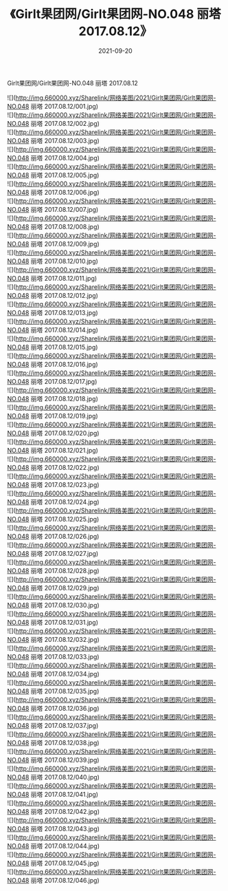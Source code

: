 ﻿---
layout: post
title:  《Girlt果团网/Girlt果团网-NO.048 丽塔 2017.08.12》
date:   2021-09-20
img: http://img.660000.xyz/Sharelink/网络美图/2021/Girlt果团网/Girlt果团网-NO.048 丽塔 2017.08.12/000.jpg
categories: [美女, 清纯, 唯美]
---

Girlt果团网/Girlt果团网-NO.048 丽塔 2017.08.12

 ![](http://img.660000.xyz/Sharelink/网络美图/2021/Girlt果团网/Girlt果团网-NO.048 丽塔 2017.08.12/001.jpg) <br>![](http://img.660000.xyz/Sharelink/网络美图/2021/Girlt果团网/Girlt果团网-NO.048 丽塔 2017.08.12/002.jpg) <br>![](http://img.660000.xyz/Sharelink/网络美图/2021/Girlt果团网/Girlt果团网-NO.048 丽塔 2017.08.12/003.jpg) <br>![](http://img.660000.xyz/Sharelink/网络美图/2021/Girlt果团网/Girlt果团网-NO.048 丽塔 2017.08.12/004.jpg) <br>![](http://img.660000.xyz/Sharelink/网络美图/2021/Girlt果团网/Girlt果团网-NO.048 丽塔 2017.08.12/005.jpg) <br>![](http://img.660000.xyz/Sharelink/网络美图/2021/Girlt果团网/Girlt果团网-NO.048 丽塔 2017.08.12/006.jpg) <br>![](http://img.660000.xyz/Sharelink/网络美图/2021/Girlt果团网/Girlt果团网-NO.048 丽塔 2017.08.12/007.jpg) <br>![](http://img.660000.xyz/Sharelink/网络美图/2021/Girlt果团网/Girlt果团网-NO.048 丽塔 2017.08.12/008.jpg) <br>![](http://img.660000.xyz/Sharelink/网络美图/2021/Girlt果团网/Girlt果团网-NO.048 丽塔 2017.08.12/009.jpg) <br>![](http://img.660000.xyz/Sharelink/网络美图/2021/Girlt果团网/Girlt果团网-NO.048 丽塔 2017.08.12/010.jpg) <br>![](http://img.660000.xyz/Sharelink/网络美图/2021/Girlt果团网/Girlt果团网-NO.048 丽塔 2017.08.12/011.jpg) <br>![](http://img.660000.xyz/Sharelink/网络美图/2021/Girlt果团网/Girlt果团网-NO.048 丽塔 2017.08.12/012.jpg) <br>![](http://img.660000.xyz/Sharelink/网络美图/2021/Girlt果团网/Girlt果团网-NO.048 丽塔 2017.08.12/013.jpg) <br>![](http://img.660000.xyz/Sharelink/网络美图/2021/Girlt果团网/Girlt果团网-NO.048 丽塔 2017.08.12/014.jpg) <br>![](http://img.660000.xyz/Sharelink/网络美图/2021/Girlt果团网/Girlt果团网-NO.048 丽塔 2017.08.12/015.jpg) <br>![](http://img.660000.xyz/Sharelink/网络美图/2021/Girlt果团网/Girlt果团网-NO.048 丽塔 2017.08.12/016.jpg) <br>![](http://img.660000.xyz/Sharelink/网络美图/2021/Girlt果团网/Girlt果团网-NO.048 丽塔 2017.08.12/017.jpg) <br>![](http://img.660000.xyz/Sharelink/网络美图/2021/Girlt果团网/Girlt果团网-NO.048 丽塔 2017.08.12/018.jpg) <br>![](http://img.660000.xyz/Sharelink/网络美图/2021/Girlt果团网/Girlt果团网-NO.048 丽塔 2017.08.12/019.jpg) <br>![](http://img.660000.xyz/Sharelink/网络美图/2021/Girlt果团网/Girlt果团网-NO.048 丽塔 2017.08.12/020.jpg) <br>![](http://img.660000.xyz/Sharelink/网络美图/2021/Girlt果团网/Girlt果团网-NO.048 丽塔 2017.08.12/021.jpg) <br>![](http://img.660000.xyz/Sharelink/网络美图/2021/Girlt果团网/Girlt果团网-NO.048 丽塔 2017.08.12/022.jpg) <br>![](http://img.660000.xyz/Sharelink/网络美图/2021/Girlt果团网/Girlt果团网-NO.048 丽塔 2017.08.12/023.jpg) <br>![](http://img.660000.xyz/Sharelink/网络美图/2021/Girlt果团网/Girlt果团网-NO.048 丽塔 2017.08.12/024.jpg) <br>![](http://img.660000.xyz/Sharelink/网络美图/2021/Girlt果团网/Girlt果团网-NO.048 丽塔 2017.08.12/025.jpg) <br>![](http://img.660000.xyz/Sharelink/网络美图/2021/Girlt果团网/Girlt果团网-NO.048 丽塔 2017.08.12/026.jpg) <br>![](http://img.660000.xyz/Sharelink/网络美图/2021/Girlt果团网/Girlt果团网-NO.048 丽塔 2017.08.12/027.jpg) <br>![](http://img.660000.xyz/Sharelink/网络美图/2021/Girlt果团网/Girlt果团网-NO.048 丽塔 2017.08.12/028.jpg) <br>![](http://img.660000.xyz/Sharelink/网络美图/2021/Girlt果团网/Girlt果团网-NO.048 丽塔 2017.08.12/029.jpg) <br>![](http://img.660000.xyz/Sharelink/网络美图/2021/Girlt果团网/Girlt果团网-NO.048 丽塔 2017.08.12/030.jpg) <br>![](http://img.660000.xyz/Sharelink/网络美图/2021/Girlt果团网/Girlt果团网-NO.048 丽塔 2017.08.12/031.jpg) <br>![](http://img.660000.xyz/Sharelink/网络美图/2021/Girlt果团网/Girlt果团网-NO.048 丽塔 2017.08.12/032.jpg) <br>![](http://img.660000.xyz/Sharelink/网络美图/2021/Girlt果团网/Girlt果团网-NO.048 丽塔 2017.08.12/033.jpg) <br>![](http://img.660000.xyz/Sharelink/网络美图/2021/Girlt果团网/Girlt果团网-NO.048 丽塔 2017.08.12/034.jpg) <br>![](http://img.660000.xyz/Sharelink/网络美图/2021/Girlt果团网/Girlt果团网-NO.048 丽塔 2017.08.12/035.jpg) <br>![](http://img.660000.xyz/Sharelink/网络美图/2021/Girlt果团网/Girlt果团网-NO.048 丽塔 2017.08.12/036.jpg) <br>![](http://img.660000.xyz/Sharelink/网络美图/2021/Girlt果团网/Girlt果团网-NO.048 丽塔 2017.08.12/037.jpg) <br>![](http://img.660000.xyz/Sharelink/网络美图/2021/Girlt果团网/Girlt果团网-NO.048 丽塔 2017.08.12/038.jpg) <br>![](http://img.660000.xyz/Sharelink/网络美图/2021/Girlt果团网/Girlt果团网-NO.048 丽塔 2017.08.12/039.jpg) <br>![](http://img.660000.xyz/Sharelink/网络美图/2021/Girlt果团网/Girlt果团网-NO.048 丽塔 2017.08.12/040.jpg) <br>![](http://img.660000.xyz/Sharelink/网络美图/2021/Girlt果团网/Girlt果团网-NO.048 丽塔 2017.08.12/041.jpg) <br>![](http://img.660000.xyz/Sharelink/网络美图/2021/Girlt果团网/Girlt果团网-NO.048 丽塔 2017.08.12/042.jpg) <br>![](http://img.660000.xyz/Sharelink/网络美图/2021/Girlt果团网/Girlt果团网-NO.048 丽塔 2017.08.12/043.jpg) <br>![](http://img.660000.xyz/Sharelink/网络美图/2021/Girlt果团网/Girlt果团网-NO.048 丽塔 2017.08.12/044.jpg) <br>![](http://img.660000.xyz/Sharelink/网络美图/2021/Girlt果团网/Girlt果团网-NO.048 丽塔 2017.08.12/045.jpg) <br>![](http://img.660000.xyz/Sharelink/网络美图/2021/Girlt果团网/Girlt果团网-NO.048 丽塔 2017.08.12/046.jpg) <br>